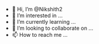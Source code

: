 - 👋 Hi, I’m @Nikshith2
- 👀 I’m interested in ...
- 🌱 I’m currently learning ...
- 💞️ I’m looking to collaborate on ...
- 📫 How to reach me ...

<!---
Nikshith2/Nikshith2 is a ✨ special ✨ repository because its `README.md` (this file) appears on your GitHub profile.
You can click the Preview link to take a look a
hshshsjsjjd
